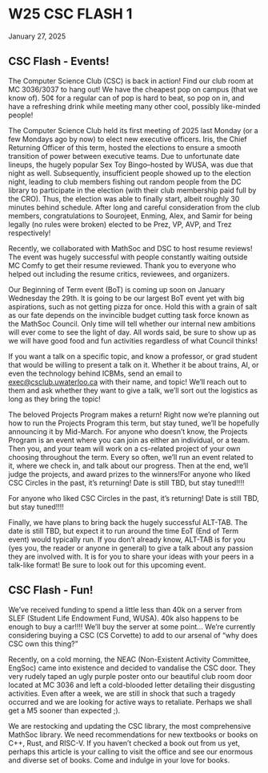 # W25 CSC FLASH 1

January 27, 2025

## CSC Flash - Events!

The Computer Science Club (CSC) is back in action! Find our club room at MC 3036/3037 to hang out! We have the cheapest pop on campus (that we know of). 50¢ for a regular can of pop is hard to beat, so pop on in, and have a refreshing drink while meeting many other cool, possibly like-minded people!

The Computer Science Club held its first meeting of 2025 last Monday (or a few Mondays ago by now) to elect new executive officers. Iris, the Chief Returning Officer of this term, hosted the elections to ensure a smooth transition of power between executive teams. Due to unfortunate date lineups, the hugely popular Sex Toy Bingo–hosted by WUSA, was due that night as well. Subsequently, insufficient people showed up to the election night, leading to club members fishing out random people from the DC library to participate in the election (with their club membership paid full by the CRO). Thus, the election was able to finally start, albeit roughly 30 minutes behind schedule. After long and careful consideration from the club members, congratulations to Sourojeet, Enming, Alex, and Samir for being legally (no rules were broken) elected to be Prez, VP, AVP, and Trez respectively! 

Recently, we collaborated with MathSoc and DSC to host resume reviews! The event was hugely successful with people constantly waiting outside MC Comfy to get their resume reviewed. Thank you to everyone who helped out including the resume critics, reviewees, and organizers.

Our Beginning of Term event (BoT) is coming up soon on January Wednesday the 29th. It is going to be our largest BoT event yet with big aspirations, such as not getting pizza for once. Hold this with a grain of salt as our fate depends on the invincible budget cutting task force known as the MathSoc Council. Only time will tell whether our internal new ambitions will ever come to see the light of day. All words said, be sure to show up as we will have good food and fun activities regardless of what Council thinks!

If you want a talk on a specific topic, and know a professor, or grad student that would be willing to present a talk on it. Whether it be about trains, AI, or even the technology behind ICBMs, send an email to [exec@csclub.uwaterloo.ca](mailto:exec@csclub.uwaterloo.ca) with their name, and topic! We’ll reach out to them and ask whether they want to give a talk, we’ll sort out the logistics as long as they bring the topic!

The beloved Projects Program makes a return! Right now we’re planning out how to run the Projects Program this term, but stay tuned, we’ll be hopefully announcing it by Mid-March. For anyone who doesn’t know, the Projects Program is an event where you can join as either an individual, or a team. Then you, and your team will work on a cs-related project of your own choosing throughout the term. Every so often, we’ll run an event related to it, where we check in, and talk about our progress. Then at the end, we’ll judge the projects, and award prizes to the winners!For anyone who liked CSC Circles in the past, it’s returning! Date is still TBD, but stay tuned!!!!

For anyone who liked CSC Circles in the past, it’s returning! Date is still TBD, but stay tuned!!!!

Finally, we have plans to bring back the hugely successful ALT-TAB. The date is still TBD, but expect it to run around the time EoT (End of Term event) would typically run. If you don’t already know, ALT-TAB is for you (yes you, the reader or anyone in general) to give a talk about any passion they are involved with. It is for you to share your ideas with your peers in a talk-like format! Be sure to look out for this upcoming event.

## CSC Flash - Fun!

We’ve received funding to spend a little less than 40k on a server from SLEF (Student Life Endowment Fund, WUSA). 40k also happens to be enough to buy a car!!!! We’ll buy the server at some point… We’re currently considering buying a CSC (CS Corvette) to add to our arsenal of “why does CSC own this thing?”

Recently, on a cold morning, the NEAC (Non-Existent Activity Committee, EngSoc) came into existence and decided to vandalise the CSC door. They very rudely taped an ugly purple poster onto our beautiful club room door located at MC 3036 and left a cold-blooded letter detailing their disgusting activities. Even after a week, we are still in shock that such a tragedy occurred and we are looking for active ways to retaliate. Perhaps we shall get a M5 sooner than expected ;). 

We are restocking and updating the CSC library, the most comprehensive MathSoc library. We need recommendations for new textbooks or books on C++, Rust, and RISC-V. If you haven’t checked a book out from us yet, perhaps this article is your calling to visit the office and see our enormous and diverse set of books. Come and indulge in your love for books.
